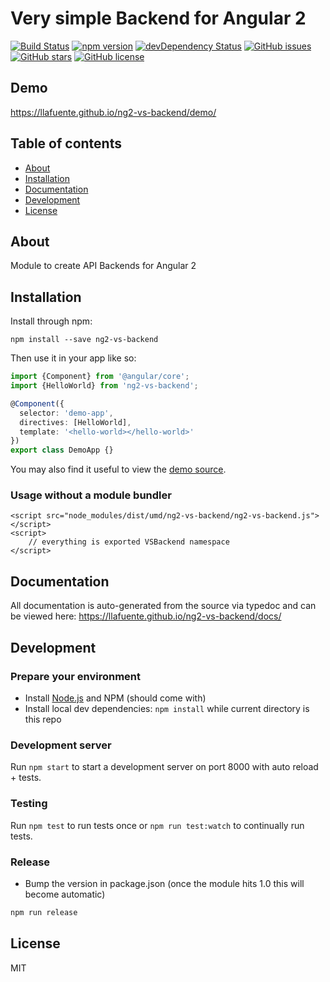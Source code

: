 # Very simple Backend for Angular 2
[![Build Status](https://travis-ci.org/llafuente/ng2-vs-backend.svg?branch=master)](https://travis-ci.org/llafuente/ng2-vs-backend)
[![npm version](https://badge.fury.io/js/ng2-vs-backend.svg)](http://badge.fury.io/js/ng2-vs-backend)
[![devDependency Status](https://david-dm.org/llafuente/ng2-vs-backend/dev-status.svg)](https://david-dm.org/llafuente/ng2-vs-backend#info=devDependencies)
[![GitHub issues](https://img.shields.io/github/issues/llafuente/ng2-vs-backend.svg)](https://github.com/llafuente/ng2-vs-backend/issues)
[![GitHub stars](https://img.shields.io/github/stars/llafuente/ng2-vs-backend.svg)](https://github.com/llafuente/ng2-vs-backend/stargazers)
[![GitHub license](https://img.shields.io/badge/license-MIT-blue.svg)](https://raw.githubusercontent.com/llafuente/ng2-vs-backend/master/LICENSE)

## Demo
https://llafuente.github.io/ng2-vs-backend/demo/

## Table of contents

- [About](#about)
- [Installation](#installation)
- [Documentation](#documentation)
- [Development](#development)
- [License](#licence)

## About

Module to create API Backends for Angular 2

## Installation

Install through npm:
```
npm install --save ng2-vs-backend
```

Then use it in your app like so:

```typescript
import {Component} from '@angular/core';
import {HelloWorld} from 'ng2-vs-backend';

@Component({
  selector: 'demo-app',
  directives: [HelloWorld],
  template: '<hello-world></hello-world>'
})
export class DemoApp {}
```

You may also find it useful to view the [demo source](https://github.com/llafuente/ng2-vs-backend/blob/master/demo/demo.ts).

### Usage without a module bundler
```
<script src="node_modules/dist/umd/ng2-vs-backend/ng2-vs-backend.js"></script>
<script>
    // everything is exported VSBackend namespace
</script>
```

## Documentation
All documentation is auto-generated from the source via typedoc and can be viewed here:
https://llafuente.github.io/ng2-vs-backend/docs/

## Development

### Prepare your environment
* Install [Node.js](http://nodejs.org/) and NPM (should come with)
* Install local dev dependencies: `npm install` while current directory is this repo

### Development server
Run `npm start` to start a development server on port 8000 with auto reload + tests.

### Testing
Run `npm test` to run tests once or `npm run test:watch` to continually run tests.

### Release
* Bump the version in package.json (once the module hits 1.0 this will become automatic)
```bash
npm run release
```

## License

MIT
